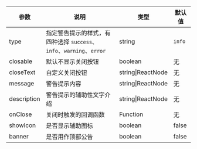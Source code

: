 | 参数        | 说明                                                      | 类型        | 默认值 |
|----------- |---------------------------------------------------------  | ---------- |-------|
| type       | 指定警告提示的样式，有四种选择 `success`、`info`、`warning`、`error`   | string     | `info`    |
| closable   | 默认不显示关闭按钮                                  | boolean   | 无    |
| closeText  | 自定义关闭按钮                                     | string\|ReactNode   | 无    |
| message    | 警告提示内容                                       | string\|ReactNode   | 无    |
| description | 警告提示的辅助性文字介绍                            | string\|ReactNode   | 无    |
| onClose     | 关闭时触发的回调函数                                | Function   | 无    |
| showIcon   | 是否显示辅助图标                                 | boolean   | false    |
| banner   | 是否用作顶部公告                                 | boolean   | false    |